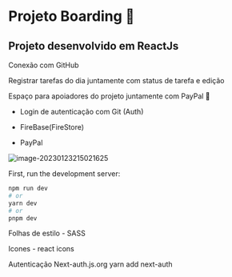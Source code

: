 # Projeto Boarding :ship:

## Projeto desenvolvido em ReactJs 

Conexão com GitHub

Registrar tarefas do dia  juntamente com status de tarefa e edição

Espaço para apoiadores do projeto juntamente com PayPal :money_with_wings:

- Login de autenticação com Git (Auth) 

- FireBase(FireStore) 
- PayPal

![image-20230123215021625](C:\Users\AdrianoPC\AppData\Roaming\Typora\typora-user-images\image-20230123215021625.png)


First, run the development server:

```bash
npm run dev
# or
yarn dev
# or
pnpm dev
```



Folhas de estilo - SASS

Icones - react icons

Autenticação Next-auth.js.org
yarn add next-auth